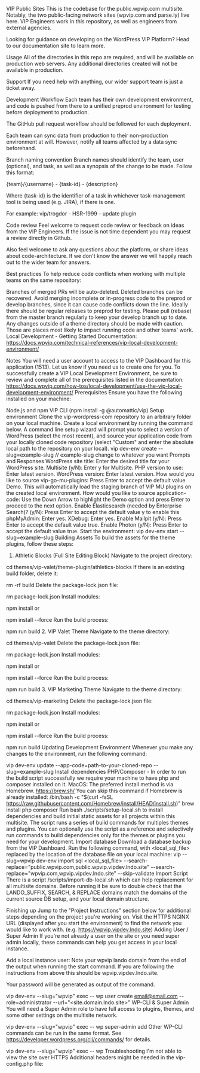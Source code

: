 VIP Public Sites
This is the codebase for the public.wpvip.com multisite. Notably, the two public-facing network sites (wpvip.com and parse.ly) live here. VIP Engineers work in this repository, as well as engineers from external agencies.

Looking for guidance on developing on the WordPress VIP Platform? Head to our documentation site to learn more.

Usage
All of the directories in this repo are required, and will be available on production web servers. Any additional directories created will not be available in production.

Support
If you need help with anything, our wider support team is just a ticket away.

Development Workflow
Each team has their own development environment, and code is pushed from there to a unified preprod environment for testing before deployment to production.

The GitHub pull request workflow should be followed for each deployment.

Each team can sync data from production to their non-production environment at will. However, notify all teams affected by a data sync beforehand.

Branch naming convention
Branch names should identify the team, user (optional), and task, as well as a synopsis of the change to be made. Follow this format:

{team}/{username} - {task-id} - {description}

Where {task-id} is the identifier of a task in whichever task-management tool is being used (e.g. JIRA), if there is one.

For example: vip/trogdor - HSR-1999 - update plugin

Code review
Feel welcome to request code review or feedback on ideas from the VIP Engineers. If the issue is not time dependent you may request a review directly in Github.

Also feel welcome to ask any questions about the platform, or share ideas about code-architecture. If we don't know the answer we will happily reach out to the wider team for answers.

Best practices
To help reduce code conflicts when working with multiple teams on the same repository:

Branches of merged PRs will be auto-deleted. Deleted branches can be recovered.
Avoid merging incomplete or in-progress code to the preprod or develop branches, since it can cause code conflicts down the line.
Ideally there should be regular releases to preprod for testing.
Please pull (rebase) from the master branch regularly to keep your develop branch up to date.
Any changes outside of a theme directory should be made with caution. Those are places most likely to impact running code and other teams' work.
Local Development - Getting Started
Documentation: https://docs.wpvip.com/technical-references/vip-local-development-environment/

Notes
You will need a user account to access to the VIP Dashboard for this application (1513). Let us know if you need us to create one for you.
To successfully create a VIP Local Development Environment, be sure to review and complete all of the prerequisites listed in the documentation: https://docs.wpvip.com/how-tos/local-development/use-the-vip-local-development-environment/
Prerequisites
Ensure you have the following installed on your machine:

Node.js and npm
VIP CLI (npm install -g @automattic/vip)
Setup environment
Clone the vip-wordpress-com repository to an arbitrary folder on your local machine.
Create a local environment by running the command below. A command line setup wizard will prompt you to select a version of WordPress (select the most recent), and source your application code from your locally cloned code repository (select "Custom" and enter the absolute local path to the repository on your local).
vip dev-env create --slug=example-slug  // example-slug change to whatever you want
Prompts and Responses
WordPress site title: Enter the desired title for your WordPress site.
Multisite (y/N): Enter y for Multisite.
PHP version to use: Enter latest version.
WordPress version: Enter latest version.
How would you like to source vip-go-mu-plugins: Press Enter to accept the default value Demo. This will automatically load the staging branch of VIP MU plugins on the created local environment.
How would you like to source application-code: Use the Down Arrow to highlight the Demo option and press Enter to proceed to the next option.
Enable Elasticsearch (needed by Enterprise Search)? (y/N): Press Enter to accept the default value y to enable this
phpMyAdmin: Enter yes.
XDebug: Enter yes.
Enable Mailpit (y/N): Press Enter to accept the default value true.
Enable Photon (y/N): Press Enter to accept the default value true.
Start the environment: vip dev-env start --slug=example-slug
Building Assets
To build the assets for the theme plugins, follow these steps:

1. Athletic Blocks (Full Site Editing Block)
Navigate to the project directory:

cd themes/vip-valet/theme-plugin/athletics-blocks
If there is an existing build folder, delete it:

rm -rf build
Delete the package-lock.json file:

rm package-lock.json
Install modules:

npm install
or

npm install --force
Run the build process:

npm run build
2. VIP Valet Theme
Navigate to the theme directory:

cd themes/vip-valet
Delete the package-lock.json file:

rm package-lock.json
Install modules:

npm install
or

npm install --force
Run the build process:

npm run build
3. VIP Marketing Theme
Navigate to the theme directory:

cd themes/vip-marketing
Delete the package-lock.json file:

rm package-lock.json
Install modules:

npm install
or

npm install --force
Run the build process:

npm run build
Updating Development Environment
Whenever you make any changes to the environment, run the following command:

vip dev-env update --app-code=path-to-your-cloned-repo --slug=example-slug
Install dependencies
PHP/Composer - In order to run the build script successfully we require your machine to have php and composer installed on it.
MacOS: The preferred install method is via Homebrew. https://brew.sh/
You can skip this command if Homebrew is already installed:
/bin/bash -c "$(curl -fsSL https://raw.githubusercontent.com/Homebrew/install/HEAD/install.sh)"
brew install php composer
Run bash ./scripts/setup-local.sh to install dependencies and build initial static assets for all projects within this multisite.
The script runs a series of build commands for multiples themes and plugins. You can optionally use the script as a reference and selectively run commands to build dependencies only for the themes or plugins you need for your development.
Import database
Download a database backup from the VIP Dashboard.
Run the following command, with <local_sql_file> replaced by the location of the database file on your local machine:
vip --slug=wpvip dev-env import sql <local_sql_file> --search-replace="public.wpvip.com,public.wpvip.vipdev.lndo.site" --search-replace="wpvip.com,wpvip.vipdev.lndo.site" --skip-validate
Import Script
There is a script /scripts/import-db-local.sh which can help replacement for all multisite domains. Before running it be sure to double check that the LANDO_SUFFIX, SEARCH, & REPLACE domains match the domains of the current source DB setup, and your local domain structure.

Finishing up
Jump to the "Project Instructions" section below for additional steps depending on the project you're working on.
Visit the HTTPS NGINX URL (displayed after you start the environment) to find the network you would like to work with. (e.g. https://wpvip.vipdev.lndo.site)
Adding User / Super Admin
If you're not already a user on the site or you need super admin locally, these commands can help you get access in your local instance.

Add a local instance user:
Note your wpvip lando domain from the end of the output when running the start command. If you are following the instructions from above this should be wpvip.vipdev.lndo.site.

Your password will be generated as output of the command.

vip dev-env --slug="wpvip" exec -- wp user create <username> <email@email.com> --role=administrator --url="<site.domain.lndo.site>"
WP-CLI & Super Admin
You will need a Super Admin role to have full access to plugins, themes, and some other settings on the multisite network.

vip dev-env --slug="wpvip" exec -- wp super-admin add <username>
Other WP-CLI commands can be run in the same format. See https://developer.wordpress.org/cli/commands/ for details.

vip dev-env --slug="wpvip" exec -- wp <command>
Troubleshooting
I'm not able to view the site over HTTPS
Additional headers might be needed in the vip-config.php file:

<?php
if ( $_SERVER['HTTP_X_FORWARDED_PROTO'] == 'https' ) {
  $_SERVER['HTTPS'] = 'on';
  $_SERVER['SERVER_PORT'] = 443;
}
The setup instructions aren't working for me
Things to try:

Do you have the latest XCODE CLI Installed? xcode-select --install
Did you choose the same version of PHP that the applicaiton is running?
If you are missing styles, have you run all the npm build steps necessary for that network site's theme per the project instructions below?
If you get a white page on the front end, have you looked in the error logs?
If you can login to the admin you can see the fatal errors on the front-end UI.
Project Instructions
wpvip.com

You'll need to run npm run start in this directory to generate the static assets needed in a local environment.
Updating the embedded Valet parent theme
The Valet theme is set up as a sub-tree in themes/vip-valet directory. Child themes power various subsites. To update the parent site you need to pull changes from the sub-tree.

Add a remote for the vip-valet-theme repo in the vip-wordpress-com repo on your machine. In the root directory of the vip-wordpress-com repo, run: git remote add vip-valet-theme git@github.com:Automattic/vip-valet-theme.git
Fetch changes from the vip-valet-theme repo. In the root directory of the vip-wordpress-com repo, run: git fetch vip-valet-theme trunk
Update the subtree. In the root directory of the vip-wordpress-com repo, run: git subtree pull --prefix themes/vip-valet vip-valet-theme trunk --squash -m "update valet parent theme"
That adds a commit which you can then push to the vip repo.
Making changes to the embedded Valet parent theme
The valet theme is set up as a sub-tree. This means you can make changes to the master theme in this repo and push the changes upstream to the remote repo as a new branch. This is useful when adding features to a site using the Valet theme. You can develop the theme locally, in context and then push changes to the master for a PR.

To push changes upstream as a new PR run this commend: git subtree push --prefix themes/vip-valet vip-valet-theme <new branch name>
